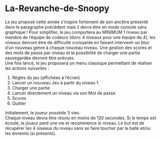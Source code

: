 # La-Revanche-de-Snoopy

Le jeu proposé cette année s'inspire fortement de son ancêtre présenté dans le paragraphe précédent 
mais il devra être en mode console sans graphique ! Pour simplifier, le jeu comportera au MINIMUM 
1 niveau par membre de l’équipe de codeurs (donc 4 niveaux pour une équipe de 4), les niveaux 
devront être de difficulté croissante en faisant intervenir un bloc d’un nouveau genre à chaque 
nouveau niveau. Une gestion des scores et des mots de passe par niveau et la possibilité de charger 
une partie sauvegardée devront être prévues.  
Une fois lancé, le jeu proposera un menu classique permettant de réaliser les actions suivantes :   
1. Règles du jeu (affichées à l’écran) 
2. Lancer un nouveau Jeu à partir du niveau 1 
3. Charger une partie  
4. Lancer directement un niveau via son Mot de passe  
5. Scores  
6. Quitter  


Initialement, le joueur possède 3 vies.   
Chaque niveau devra être résolu en moins de 120 secondes. Si le temps est écoulé, le joueur perd une 
vie et recommence le niveau. Le but est de récupérer les 4 oiseaux du niveau sans se faire toucher par 
la balle et/ou les ennemis (si présents). 
